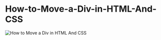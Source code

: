 # How-to-Move-a-Div-in-HTML-And-CSS

![How to Move a Div in HTML And CSS](https://user-images.githubusercontent.com/95895380/148389682-7f880579-9558-44c7-b0dc-bbbcb5b36845.png)
